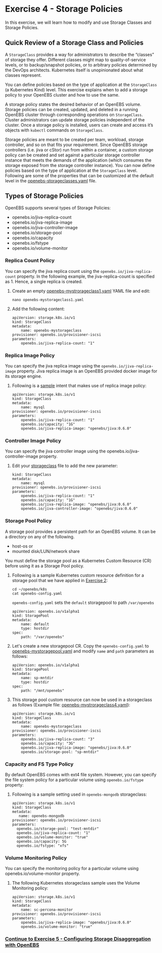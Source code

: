 # Exercise 4 - Storage Policies

In this exercise, we will learn how to modify and use Storage Classes and Storage Policies.

## Quick Review of a Storage Class and Policies

A `StorageClass` provides a way for administrators to describe the “classes” of storage they offer. Different classes might map to quality-of-service levels, or to backup/snapshot policies, or to arbitrary policies determined by the DevOps architects. Kubernetes itself is unopinionated about what classes represent. 

You can define policies based on the type of application at the `StorageClass` (a Kubernetes Kind) level. This exercise explains when to add a storage policy to your OpenEBS cluster and how to use the same.

A storage policy states the desired behavior of an OpenEBS volume. Storage policies can be created, updated, and deleted in a running OpenEBS cluster through corresponding operations on `StorageClass`. Cluster administrators can update storage policies independent of the cluster. Once a storage policy is installed, users can create and access it’s objects with `kubectl` commands on `StorageClass`.

Storage policies are meant to be created per team, workload, storage controller, and so on that fits your requirement. Since OpenEBS storage controllers (i.e. jiva or cStor) run from within a container, a custom storage policy can be created and set against a particular storage controller instance that meets the demands of the application (which consumes the storage exposed from the storage controller instance). You can now define policies based on the type of application at the `StorageClass` level. Following are some of the properties that can be customized at the default level in the [openebs-storageclasses.yaml](openebs-storageclasses.yaml) file.

## Types of Storage Policies
OpenEBS supports several types of Storage Policies:

- openebs.io/jiva-replica-count
- openebs.io/jiva-replica-image
- openebs.io/jiva-controller-image
- openebs.io/storage-pool
- openebs.io/capacity
- openebs.io/fstype
- openebs.io/volume-monitor

### Replica Count Policy

You can specify the jiva replica count using the `openebs.io/jiva-replica-count` property. In the following example, the jiva-replica-count is specified as 1. Hence, a single replica is created.

1.  Create an empty [openebs-mystrorageclass1.yaml](openebs-mystorageclass1.yaml) YAML file and edit:

    ```
    nano openebs-mystorageclass1.yaml
    ```

2.  Add the following content:
    
    ```
    apiVersion: storage.k8s.io/v1
    kind: StorageClass
    metadata:
        name: openebs-mystorageclass
    provisioner: openebs.io/provisioner-iscsi
    parameters:
        openebs.io/jiva-replica-count: "1"
    ```

### Replica Image Policy
You can specify the jiva replica image using the `openebs.io/jiva-replica-image` property.
Jiva replica image is an OpenEBS provided docker image for its storage engine.

1.  Following is a [sample](openebs-mystorageclass2.yaml) intent that makes use of replica image policy:
    
    ```
    apiVersion: storage.k8s.io/v1
    kind: StorageClass
    metadata:
        name: mysql
    provisioner: openebs.io/provisioner-iscsi
    parameters:
        openebs.io/jiva-replica-count: "1"
        openebs.io/capacity: "1G"
        openebs.io/jiva-replica-image: "openebs/jiva:0.6.0"
     ```

### Controller Image Policy
You can specify the jiva controller image using the openebs.io/jiva-controller-image property.

1.  Edit your [storageclass](openebs-mystorageclass3.yaml) file to add the new parameter:

    ```
    kind: StorageClass
    metadata:
        name: mysql
    provisioner: openebs.io/provisioner-iscsi
    parameters:
        openebs.io/jiva-replica-count: "1"
        openebs.io/capacity: "1G"
        openebs.io/jiva-replica-image: "openebs/jiva:0.6.0"
        openebs.io/jiva-controller-image: "openebs/jiva:0.6.0"
    ```

### Storage Pool Policy
A storage pool provides a persistent path for an OpenEBS volume. It can be a directory on any of the following.

- host-os or
- mounted disk/LUN/network share

You must define the storage pool as a Kubernetes Custom Resource (CR) before using it as a Storage Pool policy.

1.  Following is a sample Kubernetes custom resource definition for a storage pool that we have applied in [Exercise 2](../exercise-2/README.md):

    ```
    cd ~/openebs/k8s
    cat openebs-config.yaml
    ```
    
    `openebs-config.yaml` sets the `default` storagepool to path `/var/openebs`
    
    ```
    apiVersion: openebs.io/v1alpha1
    kind: StoragePool
    metadata:
        name: default
        type: hostdir
    spec:
        path: "/var/openebs"
    ```
    
2.  Let's create a new storagepool CR. Copy the `openebs-config.yaml` to [openebs-mystoragepool.yaml](openebs-mystoragepool.yaml) and modify `name` and `path` parameters as follows:
    
    ```
    apiVersion: openebs.io/v1alpha1
    kind: StoragePool
    metadata:
        name: sp-mntdir
        type: hostdir
    spec:
        path: "/mnt/openebs"

3.  This storage pool custom resource can now be used in a storageclass as follows (Example file: [openebs-mystrorageclass4.yaml](openebs-mystrorageclass4.yaml)):

    ```
    apiVersion: storage.k8s.io/v1
    kind: StorageClass
    metadata:
        name: openebs-mystorageclass
    provisioner: openebs.io/provisioner-iscsi
    parameters:
        openebs.io/jiva-replica-count: "3"
        openebs.io/capacity: "3G"
        openebs.io/jiva-replica-image: "openebs/jiva:0.6.0"
        openebs.io/storage-pool: "sp-mntdir"
    ```

### Capacity and FS Type Policy
By default OpenEBS comes with ext4 file system. However, you can specify the file system policy for a particular volume using `openebs.io/fstype` property:

1.  Following is a sample setting used in `openebs-mongodb` storageclass:
    
    ```
    apiVersion: storage.k8s.io/v1
    kind: StorageClass
    metadata:
       name: openebs-mongodb
    provisioner: openebs.io/provisioner-iscsi
    parameters:
      openebs.io/storage-pool: "test-mntdir"
      openebs.io/jiva-replica-count: "1"
      openebs.io/volume-monitor: "true"
      openebs.io/capacity: 5G
      openebs.io/fstype: "xfs"

### Volume Monitoring Policy
You can specify the monitoring policy for a particular volume using openebs.io/volume-monitor property.

1.  The following Kubernetes storageclass sample uses the Volume Monitoring policy:

    ```
    apiVersion: storage.k8s.io/v1
    kind: StorageClass
    metadata:
        name: sc-percona-monitor
    provisioner: openebs.io/provisioner-iscsi
    parameters:
        openebs.io/jiva-replica-image: "openebs/jiva:0.6.0"
        openebs.io/volume-monitor: "true"
    ```
   
### [Continue to Exercise 5 - Configuring Storage Disaggregation with OpenEBS](../exercise-5/README.md)
